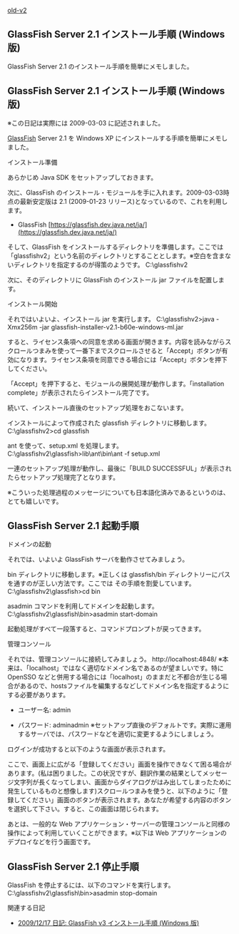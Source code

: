 [old-v2](ig090302-orig.html)

## GlassFish Server 2.1 インストール手順 (Windows 版)

GlassFish Server 2.1 のインストール手順を簡単にメモしました。


## GlassFish Server 2.1 インストール手順 (Windows 版)

※この日記は実際には 2009-03-03 に記述されました。

[GlassFish](http://www.igapyon.jp/igapyon/diary/keyword/glassfish.html) Server 2.1 を Windows XP にインストールする手順を簡単にメモしました。

インストール準備

あらかじめ Java SDK をセットアップしておきます。

次に、GlassFish のインストール・モジュールを手に入れます。2009-03-03時点の最新安定版は 2.1 (2009-01-23 リリース)となっているので、これを利用します。

* GlassFish
  [https://glassfish.dev.java.net/ja/](https://glassfish.dev.java.net/ja/)

そして、GlassFish をインストールするディレクトリを準備します。ここでは「glassfishv2」という名前のディレクトリとすることとします。※空白を含まないディレクトリを指定するのが得策のようです。
C:\glassfishv2

次に、そのディレクトリに GlassFish のインストール jar ファイルを配置します。

インストール開始

それではいよいよ、インストール jar を実行します。
C:\glassfishv2>java -Xmx256m -jar glassfish-installer-v2.1-b60e-windows-ml.jar

すると、ライセンス条項への同意を求める画面が開きます。内容を読みながらスクロールつまみを使って一番下までスクロールさせると「Accept」ボタンが有効になります。ライセンス条項を同意できる場合には「Accept」ボタンを押下してください。

「Accept」を押下すると、モジュールの展開処理が動作します。「installation complete」が表示されたらインストール完了です。

続いて、インストール直後のセットアップ処理をおこないます。

インストールによって作成された glassfish ディレクトリに移動します。
C:\glassfishv2>cd glassfish

ant を使って、setup.xml を処理します。
C:\glassfishv2\glassfish>lib\ant\bin\ant -f setup.xml

一連のセットアップ処理が動作し、最後に「BUILD SUCCESSFUL」が表示されたらセットアップ処理完了となります。

※こういった処理過程のメッセージについても日本語化済みであるというのは、とても嬉しいです。

## GlassFish Server 2.1 起動手順

ドメインの起動

それでは、いよいよ GlassFish サーバを動作させてみましょう。

bin ディレクトリに移動します。※正しくは glassfish/bin ディレクトリーにパスを通すのが正しい方法です。ここでは その手順を割愛しています。
C:\glassfishv2\glassfish>cd bin

asadmin コマンドを利用してドメインを起動します。
C:\glassfishv2\glassfish\bin>asadmin start-domain

起動処理がすべて一段落すると、コマンドプロンプトが戻ってきます。

管理コンソール

それでは、管理コンソールに接続してみましょう。
http://localhost:4848/
※本来は、「localhost」ではなく適切なドメイン名であるのが望ましいです。特に OpenSSO などと併用する場合には「localhost」のままだと不都合が生じる場合があるので、hostsファイルを編集するなどしてドメイン名を指定するようにする必要があります。
* ユーザー名: admin
  
* パスワード: adminadmin
  ※セットアップ直後のデフォルトです。実際に運用するサーバでは、パスワードなどを適切に変更するようにしましょう。

ログインが成功すると以下のような画面が表示されます。

ここで、画面上に広がる「登録してください」画面を操作できなくて困る場合があります。(私は困りました。この状況ですが、翻訳作業の結果としてメッセージ文字列が長くなってしまい、画面からダイアログがはみ出してしまったために発生しているものと想像します)スクロールつまみを使うと、以下のように「登録してください」画面のボタンが表示されます。あなたが希望する内容のボタンを選択して下さい。すると、この画面は閉じられます。

あとは、一般的な Web アプリケーション・サーバーの管理コンソールと同様の操作によって利用していくことができます。※以下は Web アプリケーションのデプロイなどを行う画面です。

## GlassFish Server 2.1 停止手順

GlassFish を停止するには、以下のコマンドを実行します。
C:\glassfishv2\glassfish\bin>asadmin stop-domain

関連する日記

* [2009/12/17 日記: GlassFish v3 インストール手順 (Windows 版)](ig091217.html)